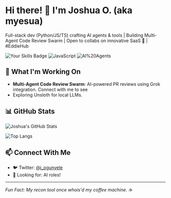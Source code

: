 # Hi there! 👋 I'm Joshua O. (aka myesua)

Full-stack dev (Python/JS/TS) crafting AI agents & tools | Building Multi-Agent Code Review Swarm | Open to collabs on innovative SaaS 🚀 | #EddieHub

![Your Skills Badge](https://img.shields.io/badge/Python-Expert-brightgreen) ![JavaScript](https://img.shields.io/badge/JS%2FTS-Master-orange) ![AI%20Agents](https://img.shields.io/badge/AI%20Swarm-Builder-blue)

## 🚀 What I'm Working On
- **Multi-Agent Code Review Swarm**: AI-powered PR reviews using Grok integration. Connect with me to see
- Exploring Unsloth for local LLMs.



## 📊 GitHub Stats
![Joshua's GitHub Stats](https://github-readme-stats.vercel.app/api?username=myesua&show_icons=true&theme=radical&hide_border=true)

![Top Langs](https://github-readme-stats.vercel.app/api/top-langs/?username=myesua&layout=compact&theme=radical)

## 📫 Connect With Me
- 🐦 Twitter: [@j_ogunyele](https://x.com/j_ogunyele)
- 💼 Looking for: AI roles!

---

*Fun Fact: My recon tool once whois'd my coffee machine. ☕*
